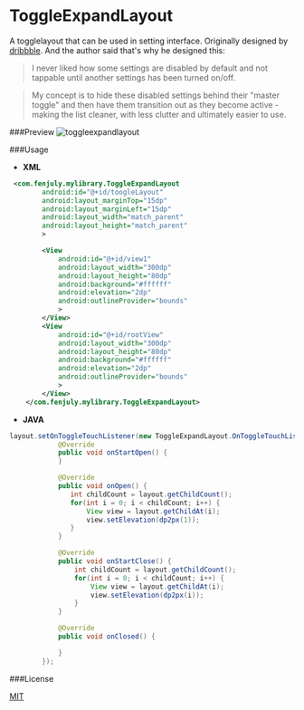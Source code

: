 # ToggleExpandLayout
A togglelayout that can be used in setting interface.
Originally designed by [dribbble](https://dribbble.com/shots/2211566-Android-Toggle-Behaviour).
And the author said that's why he designed this:
>I never liked how some settings are disabled by default and not tappable until another settings has been turned on/off.

>My concept is to hide these disabled settings behind their "master toggle" and then have them transition out as they become active - making the list cleaner, with less clutter and ultimately easier to use.


###Preview
![toggleexpandlayout](http://i.imgur.com/aYZByoU.gif)

###Usage
* **XML**
```xml
 <com.fenjuly.mylibrary.ToggleExpandLayout
        android:id="@+id/toogleLayout"
        android:layout_marginTop="15dp"
        android:layout_marginLeft="15dp"
        android:layout_width="match_parent"
        android:layout_height="match_parent"
        >

        <View
            android:id="@+id/view1"
            android:layout_width="300dp"
            android:layout_height="80dp"
            android:background="#ffffff"
            android:elevation="2dp"
            android:outlineProvider="bounds"
            >
        </View>
        <View
            android:id="@+id/rootView"
            android:layout_width="300dp"
            android:layout_height="80dp"
            android:background="#ffffff"
            android:elevation="2dp"
            android:outlineProvider="bounds"
            >
        </View>
    </com.fenjuly.mylibrary.ToggleExpandLayout>
```

* **JAVA**
```java
layout.setOnToggleTouchListener(new ToggleExpandLayout.OnToggleTouchListener() {
            @Override
            public void onStartOpen() {
            }

            @Override
            public void onOpen() {
               int childCount = layout.getChildCount();
               for(int i = 0; i < childCount; i++) {
                   View view = layout.getChildAt(i);
                   view.setElevation(dp2px(1));
               }
            }

            @Override
            public void onStartClose() {
                int childCount = layout.getChildCount();
                for(int i = 0; i < childCount; i++) {
                    View view = layout.getChildAt(i);
                    view.setElevation(dp2px(i));
                }
            }

            @Override
            public void onClosed() {

            }
        });
  ```
  
###License
  
[MIT](https://github.com/fenjuly/ToggleExpandLayout/raw/master/LICENSE)
